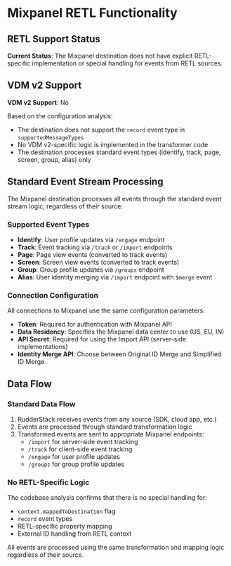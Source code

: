 # Mixpanel RETL Functionality

## RETL Support Status

**Current Status**: The Mixpanel destination does not have explicit RETL-specific implementation or special handling for events from RETL sources.

## VDM v2 Support

**VDM v2 Support**: No

Based on the configuration analysis:
- The destination does not support the `record` event type in `supportedMessageTypes`
- No VDM v2-specific logic is implemented in the transformer code
- The destination processes standard event types (identify, track, page, screen, group, alias) only

## Standard Event Stream Processing

The Mixpanel destination processes all events through the standard event stream logic, regardless of their source:

### Supported Event Types
- **Identify**: User profile updates via `/engage` endpoint
- **Track**: Event tracking via `/track` or `/import` endpoints
- **Page**: Page view events (converted to track events)
- **Screen**: Screen view events (converted to track events)
- **Group**: Group profile updates via `/groups` endpoint
- **Alias**: User identity merging via `/import` endpoint with `$merge` event

### Connection Configuration

All connections to Mixpanel use the same configuration parameters:

- **Token**: Required for authentication with Mixpanel API
- **Data Residency**: Specifies the Mixpanel data center to use (US, EU, IN)
- **API Secret**: Required for using the Import API (server-side implementations)
- **Identity Merge API**: Choose between Original ID Merge and Simplified ID Merge

## Data Flow

### Standard Data Flow

1. RudderStack receives events from any source (SDK, cloud app, etc.)
2. Events are processed through standard transformation logic
3. Transformed events are sent to appropriate Mixpanel endpoints:
   - `/import` for server-side event tracking
   - `/track` for client-side event tracking
   - `/engage` for user profile updates
   - `/groups` for group profile updates

### No RETL-Specific Logic

The codebase analysis confirms that there is no special handling for:
- `context.mappedToDestination` flag
- `record` event types
- RETL-specific property mapping
- External ID handling from RETL context

All events are processed using the same transformation and mapping logic regardless of their source.
